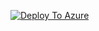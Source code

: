 [![Deploy To Azure](https://aka.ms/deploytoazurebutton)](https://portal.azure.com/#create/Microsoft.Template/uri/https%3A%2F%2Fbitcsoftwares.blob.core.windows.net%2Festestk%2Fes-foundationtest.json/createUIDefinitionUri/https%3A%2F%2Fbitcsoftwares.blob.core.windows.net%2Festestk%2Fui-foundationtestnewtab.json)
